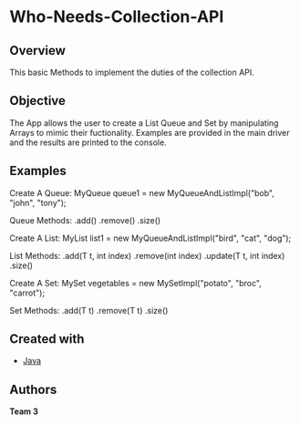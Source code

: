# Who-Needs-Collection-API

## Overview

This basic Methods to implement the duties of the collection API.

## Objective

The App allows the user to create a List Queue and Set by manipulating Arrays to mimic their fuctionality.
Examples are provided in the main driver and the results are printed to the console.

## Examples

Create A Queue:
MyQueue<String> queue1 = new MyQueueAndListImpl<String>("bob", "john", "tony");

Queue Methods:
.add()
.remove()
.size()

Create A List:
MyList<String> list1 = new MyQueueAndListImpl<String>("bird", "cat", "dog");

List Methods:
.add(T t, int index)
.remove(int index)
.update(T t, int index)
.size()

Create A Set:
MySet<String> vegetables = new MySetImpl<String>("potato", "broc", "carrot");

Set Methods:
.add(T t)
.remove(T t)
.size()

## Created with

- [Java](https://docs.oracle.com/en/java/)

## Authors

**Team 3**
